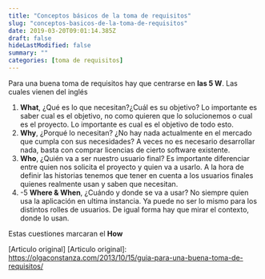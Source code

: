 ```yaml
---
title: "Conceptos básicos de la toma de requisitos"
slug: "conceptos-basicos-de-la-toma-de-requisitos"
date: 2019-03-20T09:01:14.385Z
draft: false
hideLastModified: false
summary: ""
categories: [toma de requisitos]
---
```


  Para una buena toma de requisitos hay que centrarse en __las 5 W__. Las cuales
  vienen del inglés

1. __What__, ¿Qué es lo que necesitan?¿Cuál es su objetivo? Lo importante es
saber cual es el objetivo, no como quieren que lo solucionemos o cual es el
proyecto. Lo importante es cual es el objetivo de todo esto.
2. __Why__, ¿Porqué lo necesitan? ¿No hay nada actualmente en el mercado que
cumpla con sus necesidades? A veces no es necesario desarrollar nada, basta con
comprar licencias de cierto software existente.
3. __Who__, ¿Quién va a ser nuestro usuario final? Es importante diferenciar
entre quien nos solicita el proyecto y quien va a usarlo. A la hora de definir
las historias tenemos que tener en cuenta a los usuarios finales quienes
realmente usan y saben que necesitan.
4. -5 __Where & When__, ¿Cuándo y donde se va a usar? No siempre quien usa la
aplicación en ultima instancia. Ya puede no ser lo mismo para los distintos
rolles de usuarios. De igual forma hay que mirar el contexto, donde lo usan.

  Estas cuestiones marcaran el __How__

  [Articulo original]
  [Articulo original]: https://olgaconstanza.com/2013/10/15/guia-para-una-buena-toma-de-requisitos/

